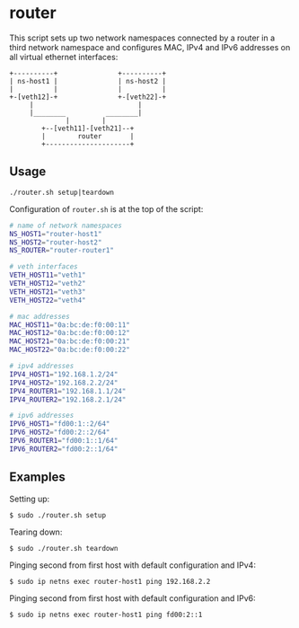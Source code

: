 # router

This script sets up two network namespaces connected by a router in a third
network namespace and configures MAC, IPv4 and IPv6 addresses on all virtual
ethernet interfaces:

```
+----------+               +----------+
| ns-host1 |               | ns-host2 |
|          |               |          |
+-[veth12]-+               +-[veth22]-+
     |                          |
     |________          ________|
              |        |
        +--[veth11]-[veth21]--+
        |        router       |
        +---------------------+

```

## Usage

```
./router.sh setup|teardown
```

Configuration of `router.sh` is at the top of the script:

```bash
# name of network namespaces
NS_HOST1="router-host1"
NS_HOST2="router-host2"
NS_ROUTER="router-router1"

# veth interfaces
VETH_HOST11="veth1"
VETH_HOST12="veth2"
VETH_HOST21="veth3"
VETH_HOST22="veth4"

# mac addresses
MAC_HOST11="0a:bc:de:f0:00:11"
MAC_HOST12="0a:bc:de:f0:00:12"
MAC_HOST21="0a:bc:de:f0:00:21"
MAC_HOST22="0a:bc:de:f0:00:22"

# ipv4 addresses
IPV4_HOST1="192.168.1.2/24"
IPV4_HOST2="192.168.2.2/24"
IPV4_ROUTER1="192.168.1.1/24"
IPV4_ROUTER2="192.168.2.1/24"

# ipv6 addresses
IPV6_HOST1="fd00:1::2/64"
IPV6_HOST2="fd00:2::2/64"
IPV6_ROUTER1="fd00:1::1/64"
IPV6_ROUTER2="fd00:2::1/64"
```

## Examples

Setting up:

```console
$ sudo ./router.sh setup
```

Tearing down:

```console
$ sudo ./router.sh teardown
```

Pinging second from first host with default configuration and IPv4:

```console
$ sudo ip netns exec router-host1 ping 192.168.2.2
```

Pinging second from first host with default configuration and IPv6:

```console
$ sudo ip netns exec router-host1 ping fd00:2::1
```
